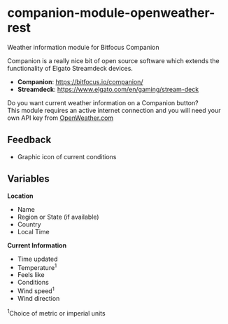 # companion-module-openweather-rest

Weather information module for Bitfocus Companion

Companion is a really nice bit of open source software which extends the functionality of Elgato Streamdeck devices.

* **Companion**: https://bitfocus.io/companion/
* **Streamdeck**: https://www.elgato.com/en/gaming/stream-deck

Do you want current weather information on a Companion button?<br>
This module requires an active internet connection and you will need your own API key from <a href="https://openweathermap.org/home/sign_up" title="OpenWeather">OpenWeather.com</a>

## Feedback
* Graphic icon of current conditions

## Variables
**Location**
* Name
* Region or State (if available)
* Country
* Local Time

**Current Information**
* Time updated
* Temperature<sup>1</sup>
* Feels like
* Conditions
* Wind speed<sup>1</sup>
* Wind direction


<sup>1</sup>Choice of metric or imperial units
